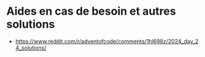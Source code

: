 # Aides en cas de besoin et autres solutions

* https://www.reddit.com/r/adventofcode/comments/1hl698z/2024_day_24_solutions/